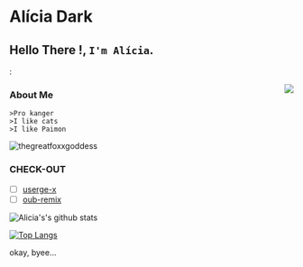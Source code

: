 # Alícia Dark
## Hello There !, `I'm Alícia`.  
:


<img align=right src='https://github.githubassets.com/images/mona-whisper.gif'/>


### About Me 
```
>Pro kanger
>I like cats
>I like Paimon
```


<img src="https://komarev.com/ghpvc/?username=thegreatfoxxgoddess" alt="thegreatfoxxgoddess" />

### CHECK-OUT

- [ ] [userge-x](https://github.com/code-rgb/Userge-X)
- [ ] [oub-remix](https://github.com/sahyam2019/oub-remix)

![Alicia's's github stats](https://github-readme-stats.vercel.app/api?username=thegreatfoxxgoddess&show_icons=true&theme=radical)

[![Top Langs](https://github-readme-stats.vercel.app/api/top-langs/?username=thegreatfoxxgoddess&hide=dockerfile&theme=dark)](https://github.com/thegreatfoxxgoddess)


okay, byee...
